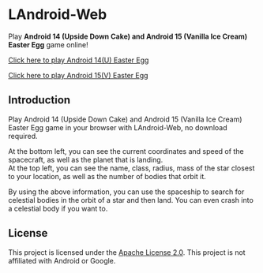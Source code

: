 # LAndroid-Web

Play **Android 14 (Upside Down Cake) and Android 15 (Vanilla Ice Cream) Easter Egg** game online!

[Click here to play Android 14(U) Easter Egg](https://landroid.js.org/player.html)

[Click here to play Android 15(V) Easter Egg](https://landroid.js.org/player15.html)

## Introduction

Play Android 14 (Upside Down Cake) and Android 15 (Vanilla Ice Cream) Easter Egg game in your browser with LAndroid-Web, no download required.

At the bottom left, you can see the current coordinates and speed of the spacecraft, as well as the planet that is landing.  
At the top left, you can see the name, class, radius, mass of the star closest to your location, as well as the number of bodies that orbit it.

By using the above information, you can use the spaceship to search for celestial bodies in the orbit of a star and then land. You can even crash into a celestial body if you want to.

## License
This project is licensed under the [Apache License 2.0](https://www.apache.org/licenses/LICENSE-2.0.html). This project is not affiliated with Android or Google.
